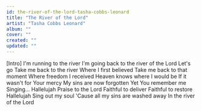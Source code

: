 ```yaml
---
id: the-river-of-the-lord-tasha-cobbs-leonard
title: "The River of the Lord"
artist: "Tasha Cobbs Leonard"
album: ""
cover: ""
created: ""
updated: ""
---
```


[Intro]
I'm running to the river
I'm going back to the river of the Lord
Let's go
Take me back to the river
Where I first believed
Take me back to that moment
Where freedom I received
Heaven knows where I would be
If it wasn't for Your mercy
My sins are now forgotten
Yet You remember me
Singing...
Hallelujah
Praise to the Lord
Faithful to deliver
Faithful to restore
Hallelujah
Sing out my soul
'Cause all my sins are washed away
In the river of the Lord